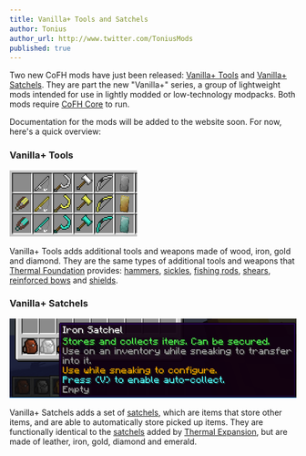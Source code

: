 ```yaml
---
title: Vanilla+ Tools and Satchels
author: Tonius
author_url: http://www.twitter.com/ToniusMods
published: true
---
```


Two new CoFH mods have just been released: [Vanilla+
Tools](https://minecraft.curseforge.com/projects/cofh-vanilla-tools) and
[Vanilla+
Satchels](https://minecraft.curseforge.com/projects/cofh-vanilla-satchels). They
are part the new "Vanilla+" series, a group of lightweight mods intended for use
in lightly modded or low-technology modpacks. Both mods require [CoFH
Core](/docs/cofh-core/) to run.

Documentation for the mods will be added to the website soon. For now, here's a
quick overview:

### Vanilla+ Tools
![Vanilla+ Tools overview](/assets/images/posts/2018-06-01-vanillaplus-tools-and-satchels/tools.png)

Vanilla+ Tools adds additional tools and weapons made of wood, iron, gold and
diamond. They are the same types of additional tools and weapons that [Thermal
Foundation](/docs/thermal-foundation/) provides:
[hammers](/docs/vanillaplus-tools/hammers/),
[sickles](/docs/vanillaplus-tools/sickles/), [fishing
rods](/docs/vanillaplus-tools/fishing-rods/),
[shears](/docs/vanillaplus-tools/shears/), [reinforced
bows](/docs/vanillaplus-tools/reinforced-bows/) and
[shields](/docs/vanillaplus-tools/shields/).

### Vanilla+ Satchels
![Vanilla+ Satchels overview](/assets/images/posts/2018-06-01-vanillaplus-tools-and-satchels/satchels.png)

Vanilla+ Satchels adds a set of [satchels](/docs/vanillaplus-satchels/satchel/),
which are items that store other items, and are able to automatically store
picked up items. They are functionally identical to the
[satchels](/docs/thermal-expansion/satchel/) added by [Thermal
Expansion](/docs/thermal-expansion/), but are made of leather, iron, gold,
diamond and emerald.
